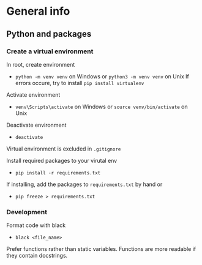 # General info

## Python and packages

### Create a virtual environment

In root, create environment
- `python -m venv venv` on Windows or `python3 -m venv venv` on Unix
If errors occure, try to install `pip install virtualenv`

Activate environment
- `venv\Scripts\activate` on Windows or `source venv/bin/activate` on Unix

Deactivate environment
- `deactivate`

Virtual environment is excluded in `.gitignore`

Install required packages to your virutal env
- `pip install -r requirements.txt`

If installing, add the packages to `requirements.txt` by hand or
- `pip freeze > requirements.txt`


### Development

Format code with black
- `black <file_name>`

Prefer functions rather than static variables.
Functions are more readable if they contain docstrings.
